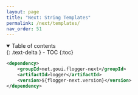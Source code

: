 ```yaml
---
layout: page
title: "Next: String Templates"
permalink: /next/templates/
nav_order: 51
---
```


<details open markdown="block">
  <summary>
    Table of contents
  </summary>
  {: .text-delta }
- TOC
{:toc}
</details>

<!-- @formatter:off -->
```xml
<dependency>
    <groupId>net.goui.flogger-next</groupId>
    <artifactId>logger</artifactId>
    <version>${flogger-next.version}</version>
</dependency>
```
<!-- @formatter:on -->
